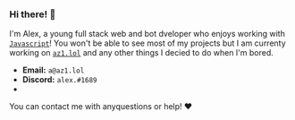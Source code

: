 ### Hi there! 👋
I'm Alex, a young full stack web and bot dveloper who enjoys working with [`Javascript`](https://developer.mozilla.org/en-US/docs/Web/JavaScript)!
You won't be able to see most of my projects but I am currenty working on [`az1.lol`](https://www.az1.lol) and any other things I decied to do when I'm bored.

- **Email:** `a@az1.lol`
- **Discord:** `alex.#1689`
- 
You can contact me with anyquestions or help! ❤️
